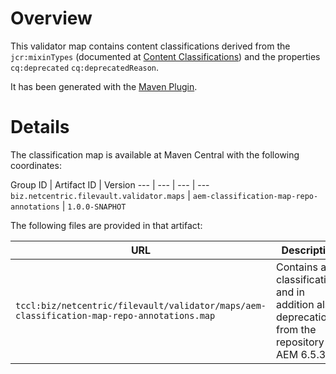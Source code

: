 # Overview
This validator map contains content classifications derived from the `jcr:mixinTypes` (documented at [Content Classifications][1]) and the properties `cq:deprecated` `cq:deprecatedReason`.

It has been generated with the [Maven Plugin][2].

# Details
The classification map is available at Maven Central with the following coordinates:

Group ID | Artifact ID | Version 
--- | --- | --- | ---
`biz.netcentric.filevault.validator.maps` | `aem-classification-map-repo-annotations` | `1.0.0-SNAPHOT`

The following files are provided in that artifact:

URL| Description
--- | ---
`tccl:biz/netcentric/filevault/validator/maps/aem-classification-map-repo-annotations.map` | Contains all classifications and in addition also deprecations from the repository of AEM 6.5.3.

[1]: https://docs.adobe.com/content/help/en/experience-manager-65/deploying/upgrading/sustainable-upgrades.html#content-classifications
[2]: ../../aem-classification-maven-plugin/README.md